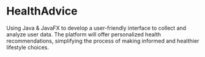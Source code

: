 # HealthAdvice
Using Java &amp; JavaFX to develop a user-friendly interface to collect and analyze user data. The platform will offer personalized health recommendations, simplifying the process of making informed and healthier lifestyle choices.
